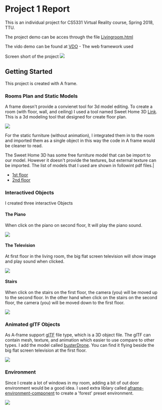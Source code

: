 # Project 1 Report

This is an individual project for CS5331 Virtual Reality course, Spring 2018, TTU.

The project demo can be acces through the file [Livingroom.html](https://rawgit.com/gchalump/CS5331-Virtual-Reality-TTU/master/Project1/Livingroom.html)

The vido demo can be found at [VDO](http://www.youtube.com/) - The web framework used

Screen short of the project
![](Report/Project1SS.png)

## Getting Started

This project is created with A frame. 

### Rooms Plan and Static Models

A frame doesn't provide a convienet tool for 3d model editing. To create a room (with floor, wall, and ceiling) I used a tool named Sweet Home 3D [Link](http://www.sweethome3d.com/download.jsp/). This is a 3d modeling tool that designed for create floor plan.

![](Report/UI-Screen.png)

For the static furniture (without animation), I integrated them in to the room and imported them as a single object in this way the code in A frame would be cleaner to read.

The Sweet Home 3D has some free furniture model that can be import to our model. However it doesn't provide the textures, but external texture can be imported. The list of models that I used are shown in followint pdf files.|
* [1st floor](https://github.com/gchalump/CS5331-Virtual-Reality-TTU/blob/master/Project1/Report/MyHouse1.pdf)
* [2nd floor](https://github.com/gchalump/CS5331-Virtual-Reality-TTU/blob/master/Project1/Report/MyHouse2.pdf)

### Interactived Objects

I created three interactive Objects

#### The Piano
When click on the piano on second floor, It will play the piano sound.

![](Report/Piano.png)

#### The Television
At first floor in the living room, the big flat screen television will show image and play sound when clicked.

![](Report/TV.png)

#### Stairs
When click on the stairs on the first floor, the camera (you) will be moved up to the second floor.
In the other hand when click on the stairs on the second floor, the camera (you) will be moved down to the first floor.

![](Report/stairs.png)

### Animated glTF Objects
As A-frame support [glTF](https://www.khronos.org/gltf/) file type, which is a 3D object file. The glTF can contain mesh, texture, and animation which easier to use compare to other types. I add the model called [busterDrone](https://sketchfab.com/models/294e79652f494130ad2ab00a13fdbafd). You can find it flying beside the big flat screen television at the first floor.

![](Report/drone.png)

### Environment
Since I create a lot of windows in my room, adding a bit of out door environment would be a good idea. I used extra liblary called [aframe-environment-component](https://github.com/feiss/aframe-environment-component) to create a 'forest' preset environment.

![](Report/environment.png)



